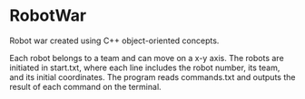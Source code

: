 # RobotWar
 Robot war created using C++ object-oriented concepts.
 
 Each robot belongs to a team and can move on a x-y axis. 
 The robots are initiated in start.txt, where each line includes the robot number, its team, and its initial coordinates.
 The program reads commands.txt and outputs the result of each command on the terminal.
